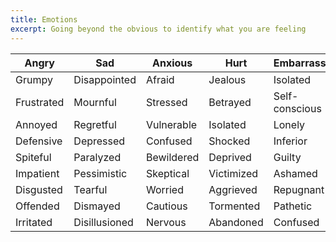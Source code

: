 ```yaml
---
title: Emotions
excerpt: Going beyond the obvious to identify what you are feeling
---
```


| Angry      | Sad           | Anxious    | Hurt       | Embarrassed    | Happy       |
| ---------- | ------------- | ---------- | ---------- | -------------- | ----------- |
| Grumpy     | Disappointed  | Afraid     | Jealous    | Isolated       | Thankful    |
| Frustrated | Mournful      | Stressed   | Betrayed   | Self-conscious | Trusting    |
| Annoyed    | Regretful     | Vulnerable | Isolated   | Lonely         | Comfortable |
| Defensive  | Depressed     | Confused   | Shocked    | Inferior       | Content     |
| Spiteful   | Paralyzed     | Bewildered | Deprived   | Guilty         | Excited     |
| Impatient  | Pessimistic   | Skeptical  | Victimized | Ashamed        | Relaxed     |
| Disgusted  | Tearful       | Worried    | Aggrieved  | Repugnant      | Relieved    |
| Offended   | Dismayed      | Cautious   | Tormented  | Pathetic       | Elated      |
| Irritated  | Disillusioned | Nervous    | Abandoned  | Confused       | Confident   |
